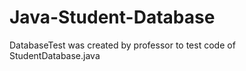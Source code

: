 # Java-Student-Database

DatabaseTest was created by professor to test code of StudentDatabase.java

